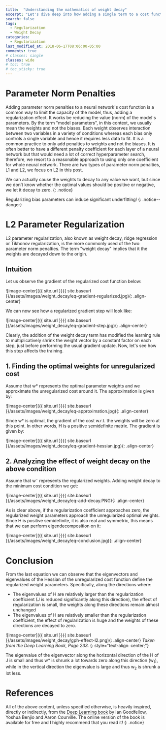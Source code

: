 ```yaml
---
title:  "Understanding the mathematics of weight decay"
excerpt: "Let's dive deep into how adding a single term to a cost function causes some weights to shrink to 0."
search: false
tags: 
  - Regularization
  - Weight Decay
categories:
  - Regularization
last_modified_at: 2018-06-17T08:06:00-05:00
comments: true
# classes: single
classes: wide
# toc: true
# toc_sticky: true
---
```


# Parameter Norm Penalties
Adding parameter norm penalties to a neural network's cost function is a common way to limit the capacity of the model, thus, adding a regularization effect. It works be reducing the value (norm) of the model's parameters. By the term "model parameters", in this context, we usually mean the weights and not the biases. Each weight observes interaction between two variables in a variety of conditions whereas each bias only controls a single variable and hence it requires less data to fit.  It is a common practice to only add penalties to weights and not the biases. It is often better to have a different penalty coefficient for each layer of a neural network but that would need a lot of correct hyperparameter search, therefore, we resort to a reasonable approach to using only one coefficient for whole neural network. There are two types of parameter norm penalties, L1 and L2, we focus on L2 in this post.

We can actually cause the weights to decay to any value we want, but since we don’t know whether the optimal values should be positive or negative, we let it decay to zero.
{: .notice}

Regularizing bias parameters can induce significant underfitting!
{: .notice--danger}

# L2 Parameter Regularization
L2 parameter regularization, also known as weight decay, ridge regression or Tikhonov regularization, is the more commonly used of the two parameter norm penalties. The term "weight decay" implies that it the weights are decayed down to the origin. 

## Intuition
Let us observe the gradient of the regularized cost function below:

![image-center]({{ site.url }}{{ site.baseurl }}/assets/images/weight_decay/eq-gradient-regularized.jpg){: .align-center}

We can now see how a regularized gradient step will look like:

![image-center]({{ site.url }}{{ site.baseurl }}/assets/images/weight_decay/eq-gradient-step.jpg){: .align-center}

Clearly, the addition of the weight decay term has modified the learning rule to multiplicatively shrink the weight vector by a constant factor on each step, just before performing the usual gradient update. Now, let's see how this step affects the training.

## 1. Finding the optimal weights for unregularized cost
Assume that w* represents the optimal parameter weights and we approximate the unregularized cost around it. The approximation is given by:

![image-center]({{ site.url }}{{ site.baseurl }}/assets/images/weight_decay/eq-approximation.jpg){: .align-center}

Since w* is optimal, the gradient of the cost w.r.t. the weights will be zero at this point. In other words, H is a positive semidefinite matrix. The gradient is given by:

![image-center]({{ site.url }}{{ site.baseurl }}/assets/images/weight_decay/eq-gradient-hessian.jpg){: .align-center}

## 2. Analyzing the effect of weight decay on the above condition
Assume that w˜ represents the regularized weights. Adding weight decay to the minimum cost condition we get:

![image-center]({{ site.url }}{{ site.baseurl }}/assets/images/weight_decay/eq-add-decay.PNG){: .align-center}

As is clear above, if the regularization coefficient approaches zero, the regularized weight parameters approach the unregularized optimal weights. Since H is positive semidefinite, it is also real and symmetric, this means that we can perform eigendecomposition on it:

![image-center]({{ site.url }}{{ site.baseurl }}/assets/images/weight_decay/eq-conclusion.jpg){: .align-center}

# Conclusion
From the last equation we can observe that the eigenvectors and eigenvalues of the Hessian of the unregularized cost function define the regularized weight parameters. Specifically, along the directions where:
* The eigenvalues of H are relatively larger than the regularization coefficient (J is reduced significantly along this direction), the effect of regularization is small, the weights along these directions remain almost unchanged
* The eigenvalues of H are relatively smaller than the regularization coefficient, the effect of regularization is huge and the weights of these directions are decayed to zero.

![image-center]({{ site.url }}{{ site.baseurl }}/assets/images/weight_decay/gph-effect-l2.png){: .align-center}
*Taken from the Deep Learning Book, Page 233.*
{: style="text-align: center;"}

The eigenvalue of the eigenvector along the horizontal direction of the H of J is small and thus w* is shrunk a lot towards zero along this direction (w<sub>1</sub>), while in the vertical direction the eigenvalue is large and thus w<sub>2</sub> is shrunk a lot less.


# References
All of the above content, unless specified otherwise, is heavily inspired, directly or indirectly, from the [Deep Learning book](https://www.deeplearningbook.org/) by Ian Goodfellow, Yoshua Benjio and Aaron Courville. The online version of the book is available for free and I highly recommend that you read it!
{: .notice}